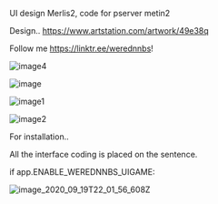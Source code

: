 UI design Merlis2, code for pserver metin2

Design..
https://www.artstation.com/artwork/49e38q

Follow me
https://linktr.ee/werednnbs!

![image4](https://github.com/werednnbs/merlis-ui-work/assets/70537715/827e92dc-a7a7-4b82-94a5-23a5afba4f89)

![image](https://github.com/werednnbs/merlis-ui-work/assets/70537715/dbfa301e-fa91-47ab-83d1-28b01fb64ae3)

![image1](https://github.com/werednnbs/merlis-ui-work/assets/70537715/5f4092ed-4823-494e-b830-6016043f315f)

![image2](https://github.com/werednnbs/merlis-ui-work/assets/70537715/fc4d21ee-58ef-4835-ba7f-4d7412074d2d)

For installation..

All the interface coding is placed on the sentence.

if app.ENABLE_WEREDNNBS_UIGAME:

![image_2020_09_19T22_01_56_608Z](https://github.com/werednnbs/merlis-ui-work/assets/70537715/cf426831-e6aa-43ab-80f9-a27cd3d691d3)
